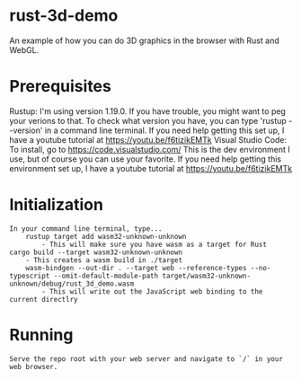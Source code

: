 # rust-3d-demo
  An example of how you can do 3D graphics in the browser with Rust and WebGL.

# Prerequisites
  Rustup: 
    I'm using version 1.19.0.  If you have trouble, you might want to peg your verions to that.
    To check what version you have, you can type 'rustup --version' in a command line terminal.
    If you need help getting this set up, I have a youtube tutorial at https://youtu.be/f6tizikEMTk
  Visual Studio Code: 
    To install, go to https://code.visualstudio.com/
    This is the dev environment I use, but of course you can use your favorite.
    If you need help getting this environment set up, I have a youtube tutorial at https://youtu.be/f6tizikEMTk

# Initialization
    In your command line terminal, type...
        rustup target add wasm32-unknown-unknown
            - This will make sure you have wasm as a target for Rust
	cargo build --target wasm32-unknown-unknown
	    - This creates a wasm build in ./target
        wasm-bindgen --out-dir . --target web --reference-types --no-typescript --omit-default-module-path target/wasm32-unknown-unknown/debug/rust_3d_demo.wasm
            - This will write out the JavaScript web binding to the current directlry

# Running
    Serve the repo root with your web server and navigate to `/` in your web browser.
